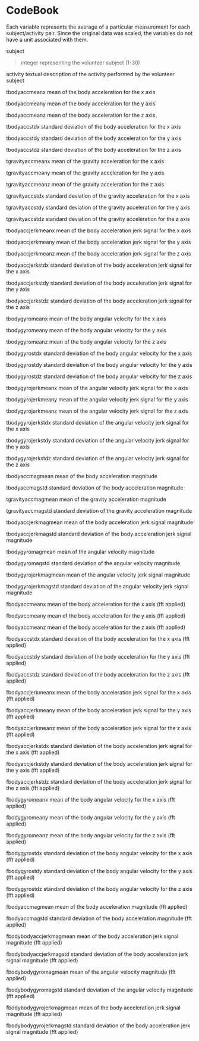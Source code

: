 CodeBook
========

Each variable represents the average of a particular measurement
for each subject/activity pair. Since the original data was scaled,
the variables do not have a unit associated with them.

subject
> integer representing the volunteer subject (1-30)

activity
    textual description of the activity performed by the volunteer subject

tbodyaccmeanx
    mean of the body acceleration for the x axis

tbodyaccmeany
    mean of the body acceleration for the y axis

tbodyaccmeanz
    mean of the body acceleration for the z axis

tbodyaccstdx
    standard deviation of the body acceleration for the x axis

tbodyaccstdy
    standard deviation of the body acceleration for the y axis

tbodyaccstdz
    standard deviation of the body acceleration for the z axis

tgravityaccmeanx
    mean of the gravity acceleration for the x axis
 
tgravityaccmeany
    mean of the gravity acceleration for the y axis

tgravityaccmeanz
    mean of the gravity acceleration for the z axis

tgravityaccstdx
    standard deviation of the gravity acceleration for the x axis

tgravityaccstdy
    standard deviation of the gravity acceleration for the y axis

tgravityaccstdz
    standard deviation of the gravity acceleration for the z axis

tbodyaccjerkmeanx
    mean of the body acceleration jerk signal for the x axis 

tbodyaccjerkmeany
    mean of the body acceleration jerk signal for the y axis

tbodyaccjerkmeanz
    mean of the body acceleration jerk signal for the z axis

tbodyaccjerkstdx
    standard deviation of the body acceleration jerk signal for the x axis

tbodyaccjerkstdy
    standard deviation of the body acceleration jerk signal for the y axis

tbodyaccjerkstdz
    standard deviation of the body acceleration jerk signal for the z axis

tbodygyromeanx
    mean of the body angular velocity for the x axis

tbodygyromeany
    mean of the body angular velocity for the y axis

tbodygyromeanz
    mean of the body angular velocity for the z axis

tbodygyrostdx
    standard deviation of the body angular velocity for the x axis

tbodygyrostdy
    standard deviation of the body angular velocity for the y axis

tbodygyrostdz
    standard deviation of the body angular velocity for the z axis

tbodygyrojerkmeanx
    mean of the angular velocity jerk signal for the x axis

tbodygyrojerkmeany
    mean of the angular velocity jerk signal for the y axis

tbodygyrojerkmeanz
    mean of the angular velocity jerk signal for the z axis

tbodygyrojerkstdx
    standard deviation of the angular velocity jerk signal for the x axis

tbodygyrojerkstdy
    standard deviation of the angular velocity jerk signal for the y axis

tbodygyrojerkstdz
    standard deviation of the angular velocity jerk signal for the z axis

tbodyaccmagmean
    mean of the body acceleration magnitude

tbodyaccmagstd
    standard deviation of the body acceleration magnitude

tgravityaccmagmean
    mean of the gravity acceleration magnitude

tgravityaccmagstd
    standard deviation of the gravity acceleration magnitude

tbodyaccjerkmagmean
    mean of the body acceleration jerk signal magnitude

tbodyaccjerkmagstd
    standard deviation of the body acceleration jerk signal magnitude

tbodygyromagmean
    mean of the angular velocity magnitude

tbodygyromagstd
    standard deviation of the angular velocity magnitude

tbodygyrojerkmagmean
    mean of the angular velocity jerk signal magnitude

tbodygyrojerkmagstd
    standard deviation of the angular velocity jerk signal magnitude

fbodyaccmeanx
    mean of the body acceleration for the x axis (fft applied)

fbodyaccmeany
    mean of the body acceleration for the y axis (fft applied)

fbodyaccmeanz
    mean of the body acceleration for the z axis (fft applied)

fbodyaccstdx
    standard deviation of the body acceleration for the x axis (fft applied)

fbodyaccstdy
    standard deviation of the body acceleration for the y axis (fft applied)

fbodyaccstdz
    standard deviation of the body acceleration for the z axis (fft applied)

fbodyaccjerkmeanx
    mean of the body acceleration jerk signal for the x axis (fft applied)

fbodyaccjerkmeany
    mean of the body acceleration jerk signal for the y axis (fft applied)

fbodyaccjerkmeanz
    mean of the body acceleration jerk signal for the z axis (fft applied)

fbodyaccjerkstdx
    standard deviation of the body acceleration jerk signal for the x axis (fft applied)

fbodyaccjerkstdy
    standard deviation of the body acceleration jerk signal for the y axis (fft applied)

fbodyaccjerkstdz
    standard deviation of the body acceleration jerk signal for the z axis (fft applied)

fbodygyromeanx
    mean of the body angular velocity for the x axis (fft applied)

fbodygyromeany
    mean of the body angular velocity for the y axis (fft applied)

fbodygyromeanz
    mean of the body angular velocity for the z axis (fft applied)

fbodygyrostdx
    standard deviation of the body angular velocity for the x axis (fft applied)

fbodygyrostdy
    standard deviation of the body angular velocity for the y axis (fft applied)

fbodygyrostdz
    standard deviation of the body angular velocity for the z axis (fft applied)

fbodyaccmagmean
    mean of the body acceleration magnitude (fft applied)

fbodyaccmagstd
    standard deviation of the body acceleration magnitude (fft applied)

fbodybodyaccjerkmagmean
    mean of the body acceleration jerk signal magnitude (fft applied)

fbodybodyaccjerkmagstd
    standard deviation of the body acceleration jerk signal magnitude (fft applied)

fbodybodygyromagmean
    mean of the angular velocity magnitude (fft applied)

fbodybodygyromagstd
    standard deviation of the angular velocity magnitude (fft applied)

fbodybodygyrojerkmagmean
    mean of the body acceleration jerk signal magnitude (fft applied)

fbodybodygyrojerkmagstd
    standard deviation of the body acceleration jerk signal magnitude (fft applied)


